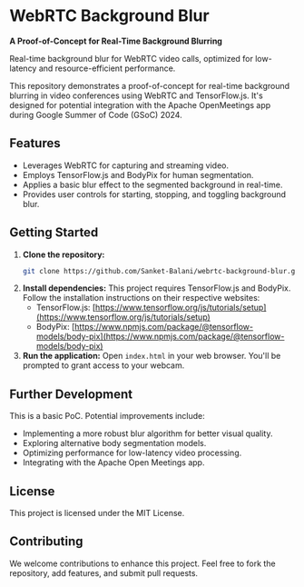 # WebRTC Background Blur

**A Proof-of-Concept for Real-Time Background Blurring**

Real-time background blur for WebRTC video calls, optimized for low-latency and resource-efficient performance.

This repository demonstrates a proof-of-concept for real-time background blurring in video conferences using WebRTC and TensorFlow.js. It's designed for potential integration with the Apache OpenMeetings app during Google Summer of Code (GSoC) 2024.

## Features

* Leverages WebRTC for capturing and streaming video.
* Employs TensorFlow.js and BodyPix for human segmentation.
* Applies a basic blur effect to the segmented background in real-time.
* Provides user controls for starting, stopping, and toggling background blur.

## Getting Started

1. **Clone the repository:**
   ```bash
   git clone https://github.com/Sanket-Balani/webrtc-background-blur.git
   ```
2. **Install dependencies:**
   This project requires TensorFlow.js and BodyPix. Follow the installation instructions on their respective websites:
   * TensorFlow.js: [https://www.tensorflow.org/js/tutorials/setup](https://www.tensorflow.org/js/tutorials/setup)
   * BodyPix: [https://www.npmjs.com/package/@tensorflow-models/body-pix](https://www.npmjs.com/package/@tensorflow-models/body-pix)
3. **Run the application:**
   Open `index.html` in your web browser. You'll be prompted to grant access to your webcam.

## Further Development

This is a basic PoC. Potential improvements include:

* Implementing a more robust blur algorithm for better visual quality.
* Exploring alternative body segmentation models.
* Optimizing performance for low-latency video processing.
* Integrating with the Apache Open Meetings app.

## License

This project is licensed under the MIT License.

## Contributing

We welcome contributions to enhance this project. Feel free to fork the repository, add features, and submit pull requests.
